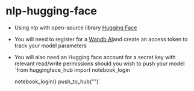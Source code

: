 # nlp-hugging-face
- Using nlp with open-source library <a href="https://huggingface.co/">Hugging Face</a>
- You will need to register for a <a href="https://wandb.ai/">Wandb AI</a>and create an access token to track your model parameters
- You will also need an Hugging face account for a secret key with relevant read/write permissions should you wish to push your model
   `from huggingface_hub import notebook_login

    notebook_login()
  <name-of-model>push_to_hub("<model-name>")`
